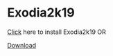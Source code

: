 # Exodia2k19
[Click](https://apkpure.com/exodia-19-iit-mandi/in.exodia.exodia) here to install Exodia2k19
OR

[Download](https://drive.google.com/file/d/1BfIfRz3DyP_464h9YEmcOfQqKv6idsCQ/view?usp=sharing)
